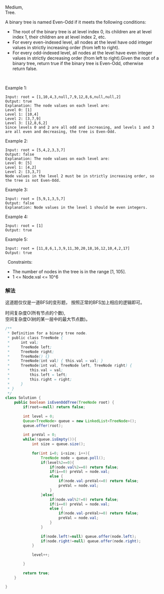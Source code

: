 Medium,  
Tree.

A binary tree is named Even-Odd if it meets the following conditions:

* The root of the binary tree is at level index 0, its children are at level index 1, their children are at level index 2, etc.
* For every even-indexed level, all nodes at the level have odd integer values in strictly increasing order (from left to right).
* For every odd-indexed level, all nodes at the level have even integer values in strictly decreasing order (from left to right).Given the root of a binary tree, return true if the binary tree is Even-Odd, otherwise return false.

 

Example 1:
```
Input: root = [1,10,4,3,null,7,9,12,8,6,null,null,2]
Output: true
Explanation: The node values on each level are:
Level 0: [1]
Level 1: [10,4]
Level 2: [3,7,9]
Level 3: [12,8,6,2]
Since levels 0 and 2 are all odd and increasing, and levels 1 and 3 are all even and decreasing, the tree is Even-Odd.
```

Example 2:
```
Input: root = [5,4,2,3,3,7]
Output: false
Explanation: The node values on each level are:
Level 0: [5]
Level 1: [4,2]
Level 2: [3,3,7]
Node values in the level 2 must be in strictly increasing order, so the tree is not Even-Odd.
```

Example 3:
```
Input: root = [5,9,1,3,5,7]
Output: false
Explanation: Node values in the level 1 should be even integers.
```

Example 4:
```
Input: root = [1]
Output: true
```

Example 5:
```
Input: root = [11,8,6,1,3,9,11,30,20,18,16,12,10,4,2,17]
Output: true
```
 
Constraints:

* The number of nodes in the tree is in the range [1, 105].
* 1 <= Node.val <= 10^6


### 解法

这道题仅仅是一道BFS的变形题， 按照正常的BFS加上相应的逻辑即可。


时间复杂度O(所有节点的个数),   
空间复杂度O(树的某一层中的最大节点数)。  

```java
/**
 * Definition for a binary tree node.
 * public class TreeNode {
 *     int val;
 *     TreeNode left;
 *     TreeNode right;
 *     TreeNode() {}
 *     TreeNode(int val) { this.val = val; }
 *     TreeNode(int val, TreeNode left, TreeNode right) {
 *         this.val = val;
 *         this.left = left;
 *         this.right = right;
 *     }
 * }
 */
class Solution {
    public boolean isEvenOddTree(TreeNode root) {
        if(root==null) return false;
            
        int level = 0;
        Queue<TreeNode> queue = new LinkedList<TreeNode>();
        queue.offer(root);
        
        int preVal = 0;  
        while(!queue.isEmpty()){
            int size = queue.size();
            
            for(int i=0; i<size; i++){                 
                TreeNode node = queue.poll();
                if(level%2==0){
                    if(node.val%2==0) return false;
                    if(i==0) preVal = node.val;
                    else {
                        if(node.val-preVal<=0) return false;
                        preVal = node.val;
                    }
                }else{
                    if(node.val%2!=0) return false;
                    if(i==0) preVal = node.val;
                    else {
                        if(node.val-preVal>=0) return false;
                        preVal = node.val;
                    }
                }
                  
                if(node.left!=null) queue.offer(node.left);
                if(node.right!=null) queue.offer(node.right);
            }
            
            level++;

        }
        
        return true;
    }
    
}
```